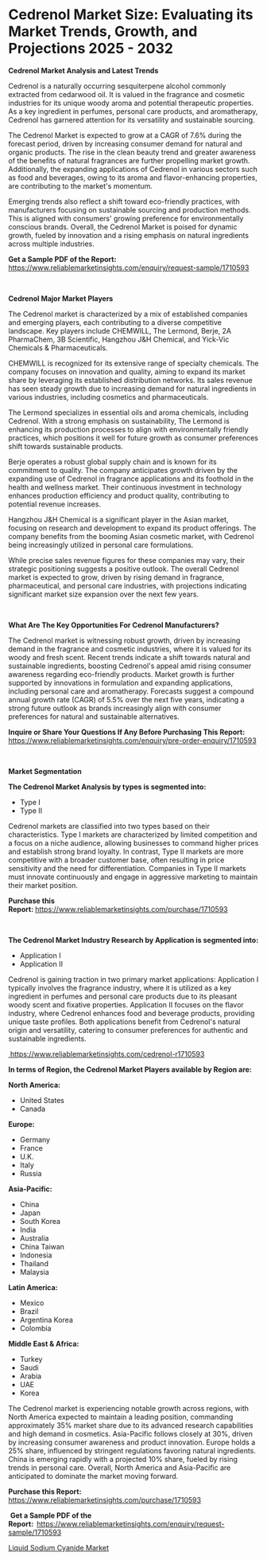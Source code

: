 <p><h1>Cedrenol Market Size: Evaluating its Market Trends, Growth, and Projections 2025 - 2032</h1></p><p><strong>Cedrenol Market Analysis and Latest Trends</strong></p>
<p><p>Cedrenol is a naturally occurring sesquiterpene alcohol commonly extracted from cedarwood oil. It is valued in the fragrance and cosmetic industries for its unique woody aroma and potential therapeutic properties. As a key ingredient in perfumes, personal care products, and aromatherapy, Cedrenol has garnered attention for its versatility and sustainable sourcing.</p><p>The Cedrenol Market is expected to grow at a CAGR of 7.6% during the forecast period, driven by increasing consumer demand for natural and organic products. The rise in the clean beauty trend and greater awareness of the benefits of natural fragrances are further propelling market growth. Additionally, the expanding applications of Cedrenol in various sectors such as food and beverages, owing to its aroma and flavor-enhancing properties, are contributing to the market's momentum.</p><p>Emerging trends also reflect a shift toward eco-friendly practices, with manufacturers focusing on sustainable sourcing and production methods. This is aligned with consumers' growing preference for environmentally conscious brands. Overall, the Cedrenol Market is poised for dynamic growth, fueled by innovation and a rising emphasis on natural ingredients across multiple industries.</p></p>
<p><strong>Get a Sample PDF of the Report:&nbsp;</strong> <a href="https://www.reliablemarketinsights.com/enquiry/request-sample/1710593?utm_campaign=3264&utm_medium=2&utm_source=Github&utm_content=ia&utm_term=27032025&utm_id=cedrenol">https://www.reliablemarketinsights.com/enquiry/request-sample/1710593</a></p>
<p>&nbsp;</p>
<p><strong>Cedrenol Major Market Players</strong></p>
<p><p>The Cedrenol market is characterized by a mix of established companies and emerging players, each contributing to a diverse competitive landscape. Key players include CHEMWILL, The Lermond, Berje, 2A PharmaChem, 3B Scientific, Hangzhou J&H Chemical, and Yick-Vic Chemicals & Pharmaceuticals.</p><p>CHEMWILL is recognized for its extensive range of specialty chemicals. The company focuses on innovation and quality, aiming to expand its market share by leveraging its established distribution networks. Its sales revenue has seen steady growth due to increasing demand for natural ingredients in various industries, including cosmetics and pharmaceuticals.</p><p>The Lermond specializes in essential oils and aroma chemicals, including Cedrenol. With a strong emphasis on sustainability, The Lermond is enhancing its production processes to align with environmentally friendly practices, which positions it well for future growth as consumer preferences shift towards sustainable products.</p><p>Berje operates a robust global supply chain and is known for its commitment to quality. The company anticipates growth driven by the expanding use of Cedrenol in fragrance applications and its foothold in the health and wellness market. Their continuous investment in technology enhances production efficiency and product quality, contributing to potential revenue increases.</p><p>Hangzhou J&H Chemical is a significant player in the Asian market, focusing on research and development to expand its product offerings. The company benefits from the booming Asian cosmetic market, with Cedrenol being increasingly utilized in personal care formulations.</p><p>While precise sales revenue figures for these companies may vary, their strategic positioning suggests a positive outlook. The overall Cedrenol market is expected to grow, driven by rising demand in fragrance, pharmaceutical, and personal care industries, with projections indicating significant market size expansion over the next few years.</p></p>
<p>&nbsp;</p>
<p><strong>What Are The Key Opportunities For Cedrenol Manufacturers?</strong></p>
<p><p>The Cedrenol market is witnessing robust growth, driven by increasing demand in the fragrance and cosmetic industries, where it is valued for its woody and fresh scent. Recent trends indicate a shift towards natural and sustainable ingredients, boosting Cedrenol's appeal amid rising consumer awareness regarding eco-friendly products. Market growth is further supported by innovations in formulation and expanding applications, including personal care and aromatherapy. Forecasts suggest a compound annual growth rate (CAGR) of 5.5% over the next five years, indicating a strong future outlook as brands increasingly align with consumer preferences for natural and sustainable alternatives.</p></p>
<p><strong>Inquire or Share Your Questions If Any Before Purchasing This Report:</strong> <a href="https://www.reliablemarketinsights.com/enquiry/pre-order-enquiry/1710593?utm_campaign=3264&utm_medium=2&utm_source=Github&utm_content=ia&utm_term=27032025&utm_id=cedrenol">https://www.reliablemarketinsights.com/enquiry/pre-order-enquiry/1710593</a></p>
<p>&nbsp;</p>
<p><strong>Market Segmentation</strong></p>
<p><strong>The Cedrenol Market Analysis by types is segmented into:</strong></p>
<p><ul><li>Type I</li><li>Type II</li></ul></p>
<p><p>Cedrenol markets are classified into two types based on their characteristics. Type I markets are characterized by limited competition and a focus on a niche audience, allowing businesses to command higher prices and establish strong brand loyalty. In contrast, Type II markets are more competitive with a broader customer base, often resulting in price sensitivity and the need for differentiation. Companies in Type II markets must innovate continuously and engage in aggressive marketing to maintain their market position.</p></p>
<p><strong>Purchase this Report:&nbsp;</strong><a href="https://www.reliablemarketinsights.com/purchase/1710593?utm_campaign=3264&utm_medium=2&utm_source=Github&utm_content=ia&utm_term=27032025&utm_id=cedrenol">https://www.reliablemarketinsights.com/purchase/1710593</a></p>
<p>&nbsp;</p>
<p><strong>The Cedrenol Market Industry Research by Application is segmented into:</strong></p>
<p><ul><li>Application I</li><li>Application II</li></ul></p>
<p><p>Cedrenol is gaining traction in two primary market applications: Application I typically involves the fragrance industry, where it is utilized as a key ingredient in perfumes and personal care products due to its pleasant woody scent and fixative properties. Application II focuses on the flavor industry, where Cedrenol enhances food and beverage products, providing unique taste profiles. Both applications benefit from Cedrenol's natural origin and versatility, catering to consumer preferences for authentic and sustainable ingredients.</p></p>
<p><a href="https://www.reliablemarketinsights.com/cedrenol-r1710593?utm_campaign=3264&utm_medium=2&utm_source=Github&utm_content=ia&utm_term=27032025&utm_id=cedrenol">&nbsp;https://www.reliablemarketinsights.com/cedrenol-r1710593</a></p>
<p><strong>In terms of Region, the Cedrenol Market Players available by Region are:</strong></p>
<p>
    <p> <strong> North America: </strong>
        <ul>
            <li>United States</li>
            <li>Canada</li>
        </ul>
        </p> 
    <p> <strong> Europe: </strong>
        <ul>
            <li>Germany</li>
            <li>France</li>
            <li>U.K.</li>
            <li>Italy</li>
            <li>Russia</li>
        </ul>
        </p> 
    <p> <strong> Asia-Pacific: </strong>
        <ul>
            <li>China</li>
            <li>Japan</li>
            <li>South Korea</li>
            <li>India</li>
            <li>Australia</li>
            <li>China Taiwan</li>
            <li>Indonesia</li>
            <li>Thailand</li>
            <li>Malaysia</li>
        </ul>
        </p> 
    <p> <strong> Latin America: </strong>
        <ul>
            <li>Mexico</li>
            <li>Brazil</li>
            <li>Argentina Korea</li>
            <li>Colombia</li>
        </ul>
        </p> 
    <p> <strong> Middle East & Africa: </strong>
        <ul>
            <li>Turkey</li>
            <li>Saudi</li>
            <li>Arabia</li>
            <li>UAE</li>
            <li>Korea</li>
        </ul>
    </p>
    </p>
<p><p>The Cedrenol market is experiencing notable growth across regions, with North America expected to maintain a leading position, commanding approximately 35% market share due to its advanced research capabilities and high demand in cosmetics. Asia-Pacific follows closely at 30%, driven by increasing consumer awareness and product innovation. Europe holds a 25% share, influenced by stringent regulations favoring natural ingredients. China is emerging rapidly with a projected 10% share, fueled by rising trends in personal care. Overall, North America and Asia-Pacific are anticipated to dominate the market moving forward.</p></p>
<p><strong>Purchase this Report: </strong><a href="https://www.reliablemarketinsights.com/purchase/1710593?utm_campaign=3264&utm_medium=2&utm_source=Github&utm_content=ia&utm_term=27032025&utm_id=cedrenol">https://www.reliablemarketinsights.com/purchase/1710593</a></p>
<p>&nbsp;<strong>Get a Sample PDF of the Report:&nbsp;&nbsp;</strong><a href="https://www.reliablemarketinsights.com/enquiry/request-sample/1710593?utm_campaign=3264&utm_medium=2&utm_source=Github&utm_content=ia&utm_term=27032025&utm_id=cedrenol">https://www.reliablemarketinsights.com/enquiry/request-sample/1710593</a></p>
<p><strong></strong></p>
<p><p><a href="https://github.com/ssaradulai/Market-Research-Report-List-1/blob/main/liquid-sodium-cyanide-market.md?utm_campaign=3264&utm_medium=2&utm_source=Github&utm_content=ia&utm_term=27032025&utm_id=cedrenol">Liquid Sodium Cyanide Market</a></p></p>
